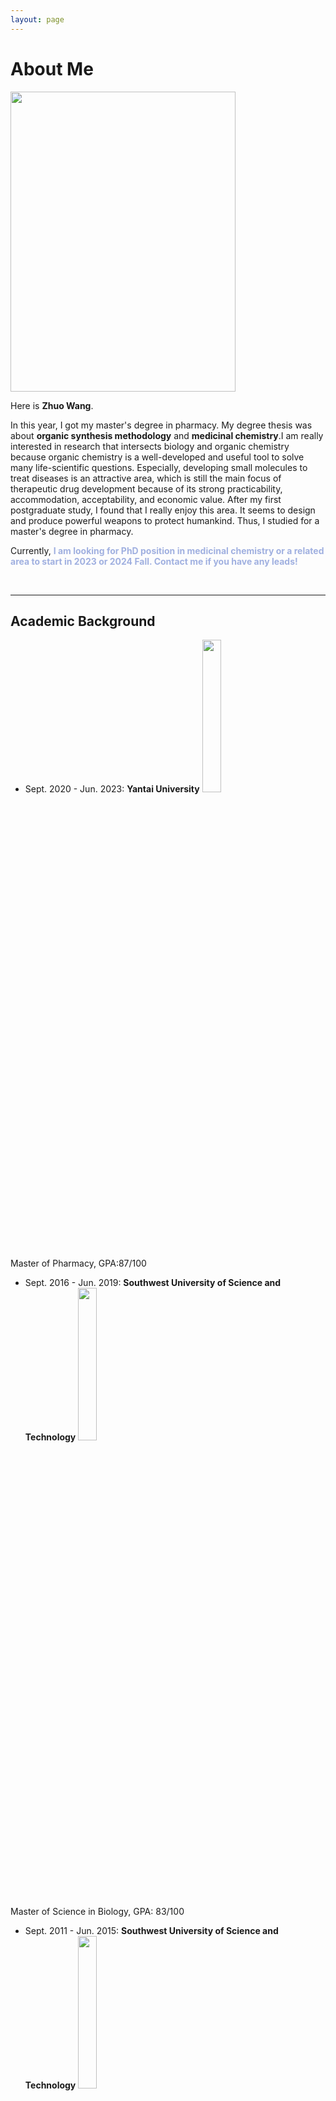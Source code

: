 ```yaml
---
layout: page
---
```


# About Me
<img src="https://jetw92.github.io/images/wz1(1).png" class="floatpic" width="360" height="480">

<br>

Here is **Zhuo Wang**.

In this year, I got my master's degree in pharmacy. My degree thesis was about **organic synthesis methodology** and **medicinal chemistry**.I am really interested in research that intersects biology and organic chemistry because organic chemistry is a well-developed and useful tool to solve many life-scientific questions. Especially, developing small molecules to treat diseases is an attractive area, which is still the main focus of therapeutic drug development because of its strong practicability, accommodation, acceptability, and economic value. After my first postgraduate study, I found that I really enjoy this area. It seems to design and produce powerful weapons to protect humankind. Thus, I studied for a master's degree in pharmacy. 

Currently, **<font color='navyblue'> I am looking for PhD position in medicinal chemistry or a related area to start in 2023 or 2024 Fall. Contact me if you have any leads!</font>**

<br>

---

## Academic Background

- Sept. 2020 - Jun. 2023: **Yantai University**   <img src="https://jetw92.github.io/images/YTU.jpg" class="floatpic" width="25%" height="25%">  
  
Master of  Pharmacy, GPA:87/100

- Sept. 2016 - Jun. 2019: **Southwest University of Science and Technology** <img src="https://jetw92.github.io/images/swust.png" class="floatpic" width="25%" height="25%">  

Master of Science in Biology, GPA: 83/100

- Sept. 2011 - Jun. 2015: **Southwest University of Science and Technology** <img src="https://jetw92.github.io/images/swust.png" class="floatpic" width="25%" height="25%">  

Bachelor of Engineering in Pharmaceutical Engineering, GPA: 75/100

<br>

---

## Research Interests

- Medcinal Chemistry
- Fluorescent Probes

My current research focuses on practical problems that artificial intelligence faces in real life. My interests are on the **Machine Learning** and its applications in **Industrial IoT**. In a word, advanced technologies like ML and IoT positively influence the life of everybody.  I wish to devote my talent to this meaningful cause and bring well-being to society.

<br>

---

## News and Updates

- **Sep 2023：** The scores of **TOFEL(IBT)** test for the first time was 87
